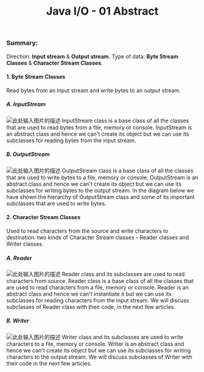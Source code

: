 ﻿---
layout: post
title: Java I/O - 01 Abstract
categories: Java
description: Java I/O - 01 Abstract
keywords: Java, I/O
---

### Summary:
Direction: **Input stream** & **Output stream**.
Type of data: **Byte Stream Classes** & **Character Stream Classes**.
#### 1. Byte Stream Classes
Read bytes from an input stream and write bytes to an output stream.
##### A. InputStream 
![此处输入图片的描述][1]
InputStream class is a base class of all the classes that are used to read bytes from a file, memory or console. InputStream is an abstract class and hence we can't create its object but we can use its subclasses for reading bytes from the input stream. 
##### B. OutputStream
![此处输入图片的描述][2]
OutputStream class is a base class of all the classes that are used to write bytes to a file, memory or console. OutputStream is an abstract class and hence we can't create its object but we can use its subclasses for writing bytes to the output stream. In the diagram below we have shown the hierarchy of OutputStream class and some of its important subclasses that are used to write bytes.
#### 2. Character Stream Classes
Used to read characters from the source and write characters to destination.
two kinds of Character Stream classes - Reader classes and Writer classes.
##### A. Reader
![此处输入图片的描述][3]
Reader class and its subclasses are used to read characters from source.
Reader class is a base class of all the classes that are used to read characters from a file, memory or console. Reader is an abstract class and hence we can't instantiate it but we can use its subclasses for reading characters from the input stream. We will discuss subclasses of Reader class with their code, in the next few articles.
##### B. Writer
![此处输入图片的描述][4]
	Writer class and its subclasses are used to write characters to a file, memory or console. Writer is an abstract class and hence we can't create its object but we can use its subclasses for writing characters to the output stream. We will discuss subclasses of Writer with their code in the next few articles.
	


  [1]: https://upload-images.jianshu.io/upload_images/2946710-9c0829482d92f090.png?imageMogr2/auto-orient/strip%7CimageView2/2/w/700/format/webp
  [2]: https://upload-images.jianshu.io/upload_images/2946710-12329993682fdbcb.jpg?imageMogr2/auto-orient/strip%7CimageView2/2/w/700/format/webp
  [3]: https://upload-images.jianshu.io/upload_images/2946710-039ec2e730834878.jpg?imageMogr2/auto-orient/strip%7CimageView2/2/w/700/format/webp
  [4]: https://upload-images.jianshu.io/upload_images/2946710-7bafd3d7560c123b.jpg?imageMogr2/auto-orient/strip%7CimageView2/2/w/700/format/webp